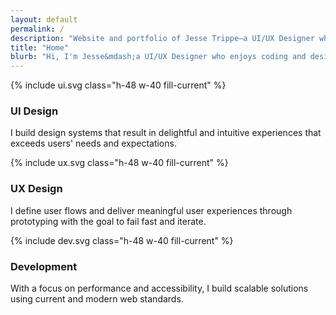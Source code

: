 ```yaml
---
layout: default
permalink: /
description: "Website and portfolio of Jesse Trippe—a UI/UX Designer who enjoys coding and designing for the web."
title: "Home"
blurb: "Hi, I'm Jesse&mdash;a UI/UX Designer who enjoys coding and designing for the web."
---
```


<section class="py-32 grid md:grid-cols-3 gap-10 xl:gap-x-24">
  <div>
    <div class="mb-6 h-48 w-40">
      {% include ui.svg class="h-48 w-40 fill-current" %}
    </div>
    <h3 class="font-bold mb-6 text-xl lg:text-2xl uppercase tracking-wider">UI Design</h3>
    <p class="lg:text-xl">I build design systems that result in delightful and intuitive experiences that exceeds users' needs and expectations.</p>
  </div>
  <div>
    <div class="mb-6">
      {% include ux.svg class="h-48 w-40 fill-current" %}
    </div>
    <h3 class="font-bold mb-6 text-xl lg:text-2xl uppercase tracking-wider">UX Design</h3>
    <p class="lg:text-xl">I define user flows and deliver meaningful user experiences through prototyping with the goal to fail fast and iterate.</p>
  </div>
  <div>
    <div class="mb-6">
      {% include dev.svg class="h-48 w-40 fill-current" %}
    </div>
    <h3 class="font-bold mb-6 text-xl lg:text-2xl uppercase tracking-wider">Development</h3>
    <p class="lg:text-xl">With a focus on performance and accessibility, I build scalable solutions using current and modern web standards.</p>
  </div>
</section>